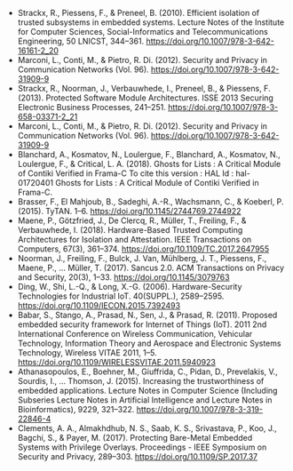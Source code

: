 * Strackx, R., Piessens, F., & Preneel, B. (2010). Efficient isolation of trusted subsystems in embedded systems. Lecture Notes of the Institute for Computer Sciences, Social-Informatics and Telecommunications Engineering, 50 LNICST, 344–361. https://doi.org/10.1007/978-3-642-16161-2_20
* Marconi, L., Conti, M., & Pietro, R. Di. (2012). Security and Privacy in Communication Networks (Vol. 96). https://doi.org/10.1007/978-3-642-31909-9
* Strackx, R., Noorman, J., Verbauwhede, I., Preneel, B., & Piessens, F. (2013). Protected Software Module Architectures. ISSE 2013 Securing Electronic Business Processes, 241–251. https://doi.org/10.1007/978-3-658-03371-2_21
* Marconi, L., Conti, M., & Pietro, R. Di. (2012). Security and Privacy in Communication Networks (Vol. 96). https://doi.org/10.1007/978-3-642-31909-9
* Blanchard, A., Kosmatov, N., Loulergue, F., Blanchard, A., Kosmatov, N., Loulergue, F., & Critical, L. A. (2018). Ghosts for Lists : A Critical Module of Contiki Verified in Frama-C To cite this version : HAL Id : hal-01720401 Ghosts for Lists : A Critical Module of Contiki Verified in Frama-C.
* Brasser, F., El Mahjoub, B., Sadeghi, A.-R., Wachsmann, C., & Koeberl, P. (2015). TyTAN. 1–6. https://doi.org/10.1145/2744769.2744922
* Maene, P., Götzfried, J., De Clercq, R., Müller, T., Freiling, F., & Verbauwhede, I. (2018). Hardware-Based Trusted Computing Architectures for Isolation and Attestation. IEEE Transactions on Computers, 67(3), 361–374. https://doi.org/10.1109/TC.2017.2647955
* Noorman, J., Freiling, F., Bulck, J. Van, Mühlberg, J. T., Piessens, F., Maene, P., … Müller, T. (2017). Sancus 2.0. ACM Transactions on Privacy and Security, 20(3), 1–33. https://doi.org/10.1145/3079763
* Ding, W., Shi, L.-Q., & Long, X.-G. (2006). Hardware-Security Technologies for Industrial IoT. 40(SUPPL.), 2589–2595. https://doi.org/10.1109/IECON.2015.7392493
* Babar, S., Stango, A., Prasad, N., Sen, J., & Prasad, R. (2011). Proposed embedded security framework for Internet of Things (IoT). 2011 2nd International Conference on Wireless Communication, Vehicular Technology, Information Theory and Aerospace and Electronic Systems Technology, Wireless VITAE 2011, 1–5. https://doi.org/10.1109/WIRELESSVITAE.2011.5940923
* Athanasopoulos, E., Boehner, M., Giuffrida, C., Pidan, D., Prevelakis, V., Sourdis, I., … Thomson, J. (2015). Increasing the trustworthiness of embedded applications. Lecture Notes in Computer Science (Including Subseries Lecture Notes in Artificial Intelligence and Lecture Notes in Bioinformatics), 9229, 321–322. https://doi.org/10.1007/978-3-319-22846-4
* Clements, A. A., Almakhdhub, N. S., Saab, K. S., Srivastava, P., Koo, J., Bagchi, S., & Payer, M. (2017). Protecting Bare-Metal Embedded Systems with Privilege Overlays. Proceedings - IEEE Symposium on Security and Privacy, 289–303. https://doi.org/10.1109/SP.2017.37
